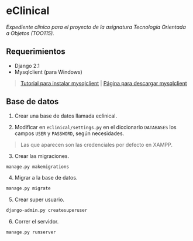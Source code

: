 # eClinical

*Expediente clínico para el proyecto de la asignatura Tecnología Orientada a Objetos (TOO115).*

## Requerimientos

- Django 2.1
- Mysqlclient (para Windows)

> [Tutorial para instalar mysqlclient](https://www.pythoniza.me/instalando-mysqlclient-en-windows/) | [Página para descargar mysqlclient](https://www.lfd.uci.edu/~gohlke/pythonlibs/#mysqlclient)


## Base de datos

1. Crear una base de datos llamada eclinical.

2. Modificar en `eClinical/settings.py` en el diccionario `DATABASES` los campos `USER` y `PASSWORD`, según necesidades.

> Las que aparecen son las credenciales por defecto en XAMPP.

3. Crear las migraciones.

```bash
manage.py makemigrations
```

4. Migrar a la base de datos.

```bash
manage.py migrate
```

5. Crear super usuario.

```bash
django-admin.py createsuperuser
```

6. Correr el servidor.

```bash
manage.py runserver
```